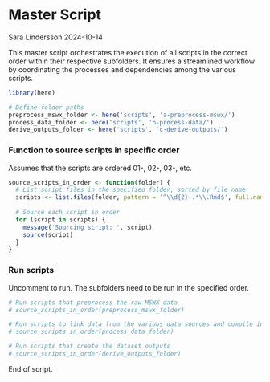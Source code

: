 Master Script
================
Sara Lindersson
2024-10-14

This master script orchestrates the execution of all scripts in the
correct order within their respective subfolders. It ensures a
streamlined workflow by coordinating the processes and dependencies
among the various scripts.

``` r
library(here)
```

``` r
# Define folder paths
preprocess_mswx_folder <- here('scripts', 'a-preprocess-mswx/')
process_data_folder <- here('scripts', 'b-process-data/')
derive_outputs_folder <- here('scripts', 'c-derive-outputs/')
```

### Function to source scripts in specific order

Assumes that the scripts are ordered 01-, 02-, 03-, etc.

``` r
source_scripts_in_order <- function(folder) {
  # List script files in the specified folder, sorted by file name
  scripts <- list.files(folder, pattern = '^\\d{2}-.*\\.Rmd$', full.names = TRUE)
  
  # Source each script in order
  for (script in scripts) {
    message('Sourcing script: ', script)
    source(script)
  }
}
```

### Run scripts

Uncomment to run. The subfolders need to be run in the specified order.

``` r
# Run scripts that preprocess the raw MSWX data
# source_scripts_in_order(preprocess_mswx_folder)

# Run scripts to link data from the various data sources and compile into daily statistics
# source_scripts_in_order(process_data_folder)

# Run scripts that create the dataset outputs
# source_scripts_in_order(derive_outputs_folder)
```

End of script.

